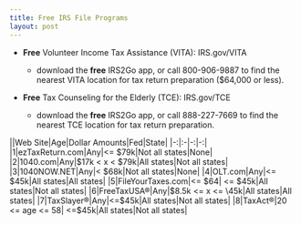```yaml
---
title: Free IRS File Programs
layout: post
---
```


- **Free** Volunteer Income Tax Assistance (VITA): IRS.gov/VITA  
   - download the **free** IRS2Go app, or call 800-906-9887 to find the nearest VITA location for tax return preparation ($64,000 or less).

-  **Free** Tax Counseling for the Elderly (TCE): IRS.gov/TCE  
   - download the **free** IRS2Go app, or call 888-227-7669 to find the nearest TCE location for tax return preparation.

||Web Site|Age|Dollar Amounts|Fed|State|
|-:|:-|-:|-:|
|1|ezTaxReturn.com|Any|<= \$79k|Not all states|None|
|2|1040.com|Any|$17k < x < $79k|All states|Not all states|
|3|1040NOW.NET|Any|< \$68k|Not all states|None|
|4|OLT.com|Any|<= \$45k|All states|All states|
|5|FileYourTaxes.com|<= \$64| <= \$45k|All states|Not all states|
|6|FreeTaxUSA®|Any|\$8.5k <= x <= \45k|All states|All states|
|7|TaxSlayer®|Any|<=\$45k|All states|Not all states|
|8|TaxAct®|20 <= age <= 58| <=\$45k|All states|Not all states|
